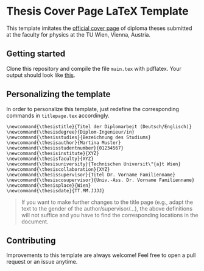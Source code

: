# Thesis Cover Page LaTeX Template

This template imitates the [official cover page](https://www.tuwien.ac.at/dekanate/dekanatszentrum_3/formulare/) of diploma theses submitted at the faculty for physics at the TU Wien, Vienna, Austria.

## Getting started

Clone this repository and compile the file `main.tex` with pdflatex. Your output should look like [this](main.pdf).

## Personalizing the template

In order to personalize this template, just redefine the corresponding commands in `titlepage.tex` accordingly.
```
\newcommand{\thesistitle}{Titel der Diplomarbeit (Deutsch/Englisch)}
\newcommand{\thesisdegree}{Diplom-Ingenieur/in}
\newcommand{\thesisstudies}{Bezeichnung des Studiums}
\newcommand{\thesisauthor}{Martina Muster}
\newcommand{\thesisstudentnumber}{01234567}
\newcommand{\thesisinstitute}{XYZ}
\newcommand{\thesisfaculty}{XYZ}
\newcommand{\thesisuniversity}{Technischen Universit\"{a}t Wien}
\newcommand{\thesiscollaboration}{XYZ}
\newcommand{\thesissupervisor}{Titel Dr. Vorname Familienname}
\newcommand{\thesiscosupervisor}{Univ.-Ass. Dr. Vorname Familienname}
\newcommand{\thesisplace}{Wien}
\newcommand{\thesisdate}{TT.MM.JJJJ}
```

> If you want to make further changes to the title page (e.g., adapt the text to the gender of the author/supervisor/...), the above definitions will not suffice and you have to find the corresponding locations in the document.

## Contributing

Improvements to this template are always welcome! Feel free to open a pull request or an issue anytime.